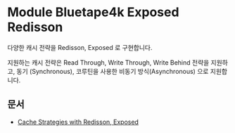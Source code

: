 # Module Bluetape4k Exposed Redisson

다양한 캐시 전략을 Redisson, Exposed 로 구현합니다.

지원하는 캐시 전략은 Read Through, Write Through, Write Behind 전략을 지원하고, 동기 (Synchronous), 코루틴을 사용한 비동기 방식(Asynchronous) 으로 지원합니다.

## 문서

- [Cache Strategies with Redisson, Exposed](https://speakerdeck.com/debop/cache-strategies-with-redisson-and-exposed)
